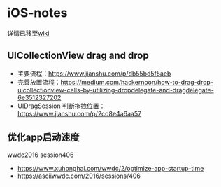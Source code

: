# iOS-notes

详情已移至[wiki](https://github.com/PatShen/iOS-notes/wiki)

## UICollectionView drag and drop

* 主要流程：https://www.jianshu.com/p/db55bd5f5aeb
* 完善放置流程：https://medium.com/hackernoon/how-to-drag-drop-uicollectionview-cells-by-utilizing-dropdelegate-and-dragdelegate-6e3512327202
* UIDragSession 判断拖拽位置：https://www.jianshu.com/p/2cd8e4a6aa57 

## 优化app启动速度

wwdc2016 session406

* https://www.xuhonghai.com/wwdc/2/optimize-app-startup-time
* https://asciiwwdc.com/2016/sessions/406
